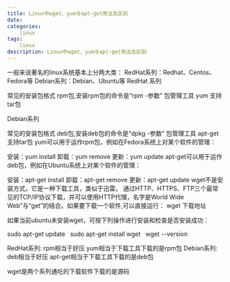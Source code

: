 ```yaml
---
title: Linux中wget、yum与apt-get用法及区别
date: 
categories: 
    linux
tags: 
    linux
description: Linux中wget、yum与apt-get用法及区别
---
```


一般来说著名的linux系统基本上分两大类：
RedHat系列：Redhat、Centos、Fedora等
Debian系列：Debian、Ubuntu等
RedHat 系列 

常见的安装包格式 rpm包,安装rpm包的命令是“rpm -参数”
包管理工具 yum
支持tar包

Debian系列 

常见的安装包格式 deb包,安装deb包的命令是“dpkg -参数”
包管理工具 apt-get
支持tar包
yum可以用于运作rpm包，例如在Fedora系统上对某个软件的管理：

安装：yum install
卸载：yum remove
更新：yum update
apt-get可以用于运作deb包，例如在Ubuntu系统上对某个软件的管理：

安装：apt-get install
卸载：apt-get remove
更新：apt-get update
wget不是安装方式，它是一种下载工具，类似于迅雷。
通过HTTP、HTTPS、FTP三个最常见的TCP/IP协议下载，并可以使用HTTP代理，名字是World Wide Web”与“get”的结合。如果要下载一个软件,可以直接运行：
wget 下载地址

如果当前ubuntu未安装wget，可按下列操作进行安装和检查是否安装成功：

sudo apt-get update  
sudo apt-get install wget  
wget --version 


RedHat系列:   rpm相当于好压  yum相当于下载工具下载的是rpm包
Debian系列:   deb相当于好压  apt-get相当于下载工具下载的是deb包

wget是两个系列通吃的下载软件下载的是源码